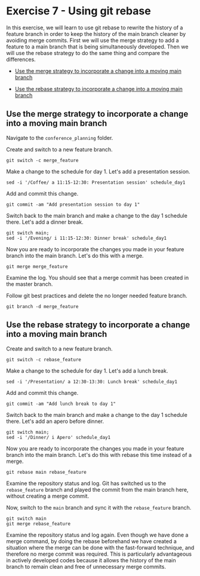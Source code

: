 # Exercise 7 - Using git rebase

In this exercise, we will learn to use git rebase to rewrite the history of a feature branch in order to keep the history of the main branch cleaner by avoiding merge commits. First we will use the merge strategy to add a feature to a main branch that is being simultaneously developed. Then we will use the rebase strategy to do the same thing and compare the differences.
  
* [Use the merge strategy to incorporate a change into a moving main branch](#merge)

* [Use the rebase strategy to incorporate a change into a moving main branch](#rebase)

## Use the merge strategy to incorporate a change into a moving main branch <a name="merge"></a>

Navigate to the `conference_planning` folder.

Create and switch to a new feature branch.

```plaintext
git switch -c merge_feature
```

Make a change to the schedule for day 1. Let's add a presentation session.

```plaintext
sed -i '/Coffee/ a 11:15-12:30: Presentation session' schedule_day1
```

Add and commit this change.

```plaintext
git commit -am "Add presentation session to day 1"
```

Switch back to the main branch and make a change to the day 1 schedule there. Let's add a dinner break.

```plaintext
git switch main;
sed -i '/Evening/ i 11:15-12:30: Dinner break' schedule_day1
```

Now you are ready to incorporate the changes you made in your feature branch into the main branch. Let's do this with a merge. 

```plaintext
git merge merge_feature
```

Examine the log. You should see that a merge commit has been created in the master branch.  

Follow git best practices and delete the no longer needed feature branch.

```plaintext
git branch -d merge_feature
```

## Use the rebase strategy to incorporate a change into a moving main branch <a name="rebase"></a>

Create and switch to a new feature branch.

```plaintext
git switch -c rebase_feature
```

Make a change to the schedule for day 1. Let's add a lunch break.

```plaintext
sed -i '/Presentation/ a 12:30-13:30: Lunch break' schedule_day1
```

Add and commit this change.

```plaintext
git commit -am "Add lunch break to day 1"
```

Switch back to the main branch and make a change to the day 1 schedule there. Let's add an apero before dinner.

```plaintext
git switch main;
sed -i '/Dinner/ i Apero' schedule_day1
```

Now you are ready to incorporate the changes you made in your feature branch into the main branch. Let's do this with rebase this time instead of a merge. 

```plaintext
git rebase main rebase_feature
```

Examine the repository status and log. Git has switched us to the `rebase_feature` branch and played the commit from the main branch here, without creating a merge commit.

Now, switch to the `main` branch and sync it with the `rebase_feature` branch.

```plaintext
git switch main
git merge rebase_feature
```

Examine the repository status and log again. Even though we have done a merge command, by doing the rebase beforehand we have created a situation where the merge can be done with the fast-forward technique, and therefore no merge commit was required. This is particularly advantageous in actively developed codes because it allows the history of the main branch to remain clean and free of unnecessary merge commits.  
